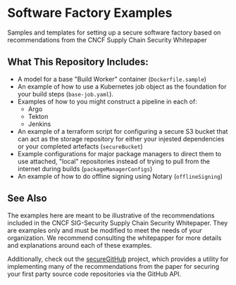 # Software Factory Examples

Samples and templates for setting up a secure software factory based on recommendations from the CNCF Supply Chain Security Whitepaper

## What This Repository Includes:
- A model for a base "Build Worker" container (`Dockerfile.sample`)
- An example of how to use a Kubernetes job object as the foundation for your build steps (`base-job.yaml`).
- Examples of how to you might construct a pipeline in each of:
    - Argo
    - Tekton
    - Jenkins
- An example of a terraform script for configuring a secure S3 bucket that can act as the storage repository for either your injested dependencies or your completed artefacts (`secureBucket`)
- Example configurations for major package managers to direct them to use attached, "local" repositories instead of trying to pull from the internet during builds (`packageManagerConfigs`)
- An example of how to do offline signing using Notary (`offlineSigning`)


## See Also

The examples here are meant to be illustrative of the recommendations included in the CNCF SIG-Security Supply Chain Security Whitepaper. They are examples only and must be modified to meet the needs of your organization. We recommend consulting the whitepapper for more details and explanations around each of these examples.

Additionally, check out the [secureGitHub](https://github.com/SorenTech/secure-GitHub) project, which provides a utility for implementing many of the recommendations from the paper for securing your first party source code repositories via the GitHub API.
